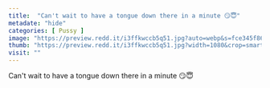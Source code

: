 ```yaml
---
title:  "Can't wait to have a tongue down there in a minute 😏😇"
metadate: "hide"
categories: [ Pussy ]
image: "https://preview.redd.it/i3ffkwccb5q51.jpg?auto=webp&s=fce345f864dc0b40ec7dbd5d724afc73879ff5e0"
thumb: "https://preview.redd.it/i3ffkwccb5q51.jpg?width=1080&crop=smart&auto=webp&s=a49f942a889195cb7b159711e86055cd418e5b55"
visit: ""
---
```

Can't wait to have a tongue down there in a minute 😏😇
